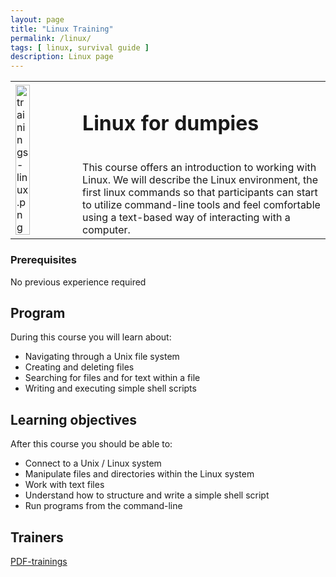 ```yaml
---
layout: page
title: "Linux Training"
permalink: /linux/
tags: [ linux, survival guide ]
description: Linux page
---
```

<table class="table-contact">
<tr>
<td><img width="50%" class="img-responsive" src="{{ site.url }}/images/trainings-linux.png" alt="trainings-linux.png" />
</td>
<td>
<h1> Linux for dumpies</h1><br />
This course offers an introduction to working with Linux. We will describe the Linux environment, the first linux commands so that participants can start to utilize command-line tools and feel comfortable using a text-based way of interacting with a computer. 
</td>
</tr>
</table>

### Prerequisites
No previous experience required 

## Program
During this course you will learn about:

* Navigating through a Unix file system
* Creating and deleting files
* Searching for files and for text within a file
* Writing and executing simple shell scripts

## Learning objectives
After this course you should be able to:

* Connect to a Unix / Linux system
* Manipulate files and directories within the Linux system
* Work with text files
* Understand how to structure and write a simple shell script
* Run programs from the command-line

## Trainers 

<div>
<a target="_blank" href="{{ site.url }}/files/toggle-Psite-web.pdf">PDF-trainings</a>
</div>